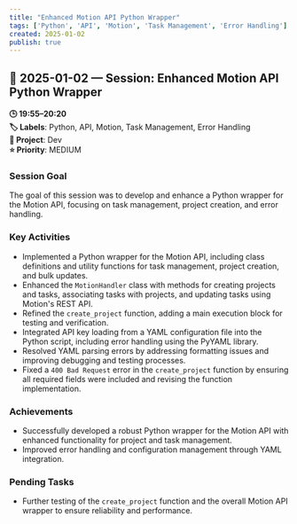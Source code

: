 ```yaml
---
title: "Enhanced Motion API Python Wrapper"
tags: ['Python', 'API', 'Motion', 'Task Management', 'Error Handling']
created: 2025-01-02
publish: true
---
```


## 📅 2025-01-02 — Session: Enhanced Motion API Python Wrapper

**🕒 19:55–20:20**  
**🏷️ Labels**: Python, API, Motion, Task Management, Error Handling  
**📂 Project**: Dev  
**⭐ Priority**: MEDIUM  


### Session Goal
The goal of this session was to develop and enhance a Python wrapper for the Motion API, focusing on task management, project creation, and error handling.

### Key Activities
- Implemented a Python wrapper for the Motion API, including class definitions and utility functions for task management, project creation, and bulk updates.
- Enhanced the `MotionHandler` class with methods for creating projects and tasks, associating tasks with projects, and updating tasks using Motion's REST API.
- Refined the `create_project` function, adding a main execution block for testing and verification.
- Integrated API key loading from a YAML configuration file into the Python script, including error handling using the PyYAML library.
- Resolved YAML parsing errors by addressing formatting issues and improving debugging and testing processes.
- Fixed a `400 Bad Request` error in the `create_project` function by ensuring all required fields were included and revising the function implementation.

### Achievements
- Successfully developed a robust Python wrapper for the Motion API with enhanced functionality for project and task management.
- Improved error handling and configuration management through YAML integration.

### Pending Tasks
- Further testing of the `create_project` function and the overall Motion API wrapper to ensure reliability and performance.
